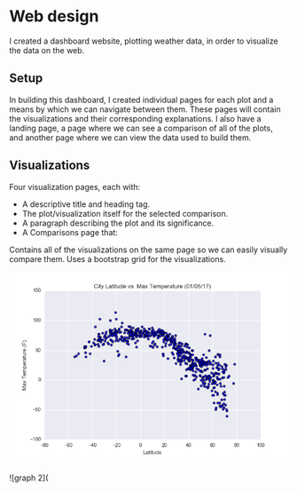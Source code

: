 
# Web design

I created a dashboard website, plotting weather data, in order to visualize the data on the web.

## Setup
In building this dashboard, I created individual pages for each plot and a means by which we can navigate between them. These pages will contain the visualizations and their corresponding explanations. I also have a landing page, a page where we can see a comparison of all of the plots, and another page where we can view the data used to build them.


## Visualizations 
Four visualization pages, each with:

* A descriptive title and heading tag.
* The plot/visualization itself for the selected comparison.
* A paragraph describing the plot and its significance.
* A Comparisons page that:

Contains all of the visualizations on the same page so we can easily visually compare them.
Uses a bootstrap grid for the visualizations.



![graph 1](https://github.com/jacarroll232/Web-design/blob/master/Fig1.png)

![graph 2](





